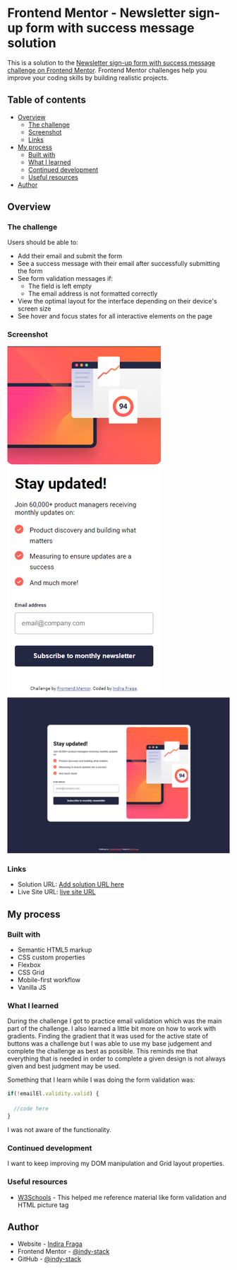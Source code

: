 # Frontend Mentor - Newsletter sign-up form with success message solution

This is a solution to the [Newsletter sign-up form with success message challenge on Frontend Mentor](https://www.frontendmentor.io/challenges/newsletter-signup-form-with-success-message-3FC1AZbNrv). Frontend Mentor challenges help you improve your coding skills by building realistic projects. 

## Table of contents

- [Overview](#overview)
  - [The challenge](#the-challenge)
  - [Screenshot](#screenshot)
  - [Links](#links)
- [My process](#my-process)
  - [Built with](#built-with)
  - [What I learned](#what-i-learned)
  - [Continued development](#continued-development)
  - [Useful resources](#useful-resources)
- [Author](#author)


## Overview

### The challenge

Users should be able to:

- Add their email and submit the form
- See a success message with their email after successfully submitting the form
- See form validation messages if:
  - The field is left empty
  - The email address is not formatted correctly
- View the optimal layout for the interface depending on their device's screen size
- See hover and focus states for all interactive elements on the page

### Screenshot

![mobile](./assets/images/my-answer-(375px)-mobile.png)
![desktop](./assets/images/my-answer-(1440px)-desktop.png)


### Links

- Solution URL: [Add solution URL here](https://your-solution-url.com)
- Live Site URL: [live site URL](https://indy-stack.github.io/newsletter-sign-up-with-success-message/)

## My process

### Built with

- Semantic HTML5 markup
- CSS custom properties
- Flexbox
- CSS Grid
- Mobile-first workflow
- Vanilla JS


### What I learned

During the challenge I got to practice email validation which was the main part of the challenge. I also learned a little bit more on how to work with
gradients. Finding the gradient that it was used for the active state of buttons was a challenge but I was able to use my base judgement and complete the challenge
as best as possible. This reminds me that everything that is needed in order to complete a given design is not always given and best judgment may be used.

Something that I learn while I was doing the form validation was:

```js
if(!emailEl.validity.valid) {

  //code here
}
```
I was not aware of the functionality. 


### Continued development

I want to keep improving my DOM manipulation and Grid layout properties.


### Useful resources

- [W3Schools](https://www.w3schools.com/) - This helped me reference material like form validation and HTML picture tag


## Author

- Website - [Indira Fraga](https://indy-stack.github.io/Personal-Portfolio/)
- Frontend Mentor - [@indy-stack](https://www.frontendmentor.io/profile/indy-stack)
- GitHub - [@indy-stack](https://github.com/indy-stack)

